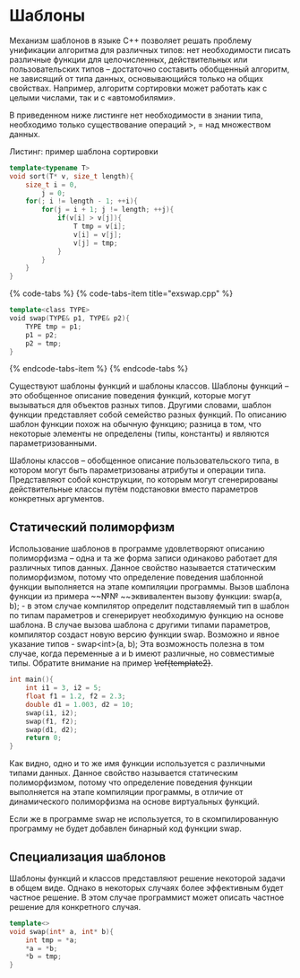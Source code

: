 # Шаблоны

Механизм шаблонов в языке С++ позволяет решать проблему унификации алгоритма для различных типов: нет необходимости писать различные функции для целочисленных, действительных или пользовательских типов – достаточно составить обобщенный алгоритм, не зависящий от типа данных, основывающийся только на общих свойствах. Например, алгоритм сортировки может работать как с целыми числами, так и с «автомобилями».

В приведенном ниже листинге нет необходимости в знании типа, необходимо только существование операций &gt;, = над множеством данных.

Листинг: пример шаблона сортировки

```cpp
template<typename T>
void sort(T* v, size_t length){
	size_t i = 0,
		j = 0;
	for(; i != length - 1; ++i){
		for(j = i + 1; j != length; ++j){
			if(v[i] > v[j]){
				T tmp = v[i];
				v[i] = v[j];
				v[j] = tmp;
			}
		}
	}
}
```

{% code-tabs %}
{% code-tabs-item title="exswap.cpp" %}
```cpp
template<class TYPE>
void swap(TYPE& p1, TYPE& p2){
    TYPE tmp = p1;
    p1 = p2;
    p2 = tmp;
}
```
{% endcode-tabs-item %}
{% endcode-tabs %}

Существуют шаблоны функций и шаблоны классов. Шаблоны функций – это обобщенное описание поведения функций, которые могут вызываться для объектов разных типов. Другими словами, шаблон функции представляет собой семейство разных функций. По описанию шаблон функции похож на обычную функцию; разница в том, что некоторые элементы не определены \(типы, константы\) и являются параметризованными. 

Шаблоны классов – обобщенное описание пользовательского типа, в котором могут быть параметризованы атрибуты и операции типа. Представляют собой конструкции, по которым могут сгенерированы действительные классы путём подстановки вместо параметров конкретных аргументов.

## Статический полиморфизм

Использование шаблонов в программе удовлетворяют описанию полиморфизма – одна и та же форма записи одинаково работает для различных типов данных. Данное свойство называется статическим полиморфизмом, потому что определение поведения шаблонной функции выполняется на этапе компиляции программы. Вызов шаблона функции из примера ~~№№ ~~эквивалентен вызову функции: swap\(a, b\); - в этом случае компилятор определит подставляемый тип в шаблон по типам параметров и сгенерирует необходимую функцию на основе шаблона. В случае вызова шаблона с другими типами параметров, компилятор создаст новую версию функции swap. Возможно и явное указание типов - swap&lt;int&gt;\(a, b\); Эта возможность полезна в том случае, когда переменные a и b имеют различные, но совместимые типы. Обратите внимание на пример ~~\ref{template2}~~.

```cpp
int main(){
    int i1 = 3, i2 = 5;
    float f1 = 1.2, f2 = 2.3;
    double d1 = 1.003, d2 = 10;
    swap(i1, i2);
    swap(f1, f2);
    swap(d1, d2);
    return 0;
}
```



Как видно, одно и то же имя функции используется с различными типами данных. Данное свойство называется статическим полиморфизмом, потому что определение поведения функции выполняется на этапе компиляции программы, в отличие от динамического полиморфизма на основе виртуальных функций.

Если же в программе swap не используется, то в скомпилированную программу не будет добавлен бинарный код функции swap.

## Специализация шаблонов

Шаблоны функций и классов представляют решение некоторой задачи в общем виде. Однако в некоторых случаях более эффективным будет частное решение. В этом случае программист может описать частное решение для конкретного случая.

```cpp
template<>
void swap(int* a, int* b){
	int tmp = *a;
 	*a = *b;
	*b = tmp;
}
```



